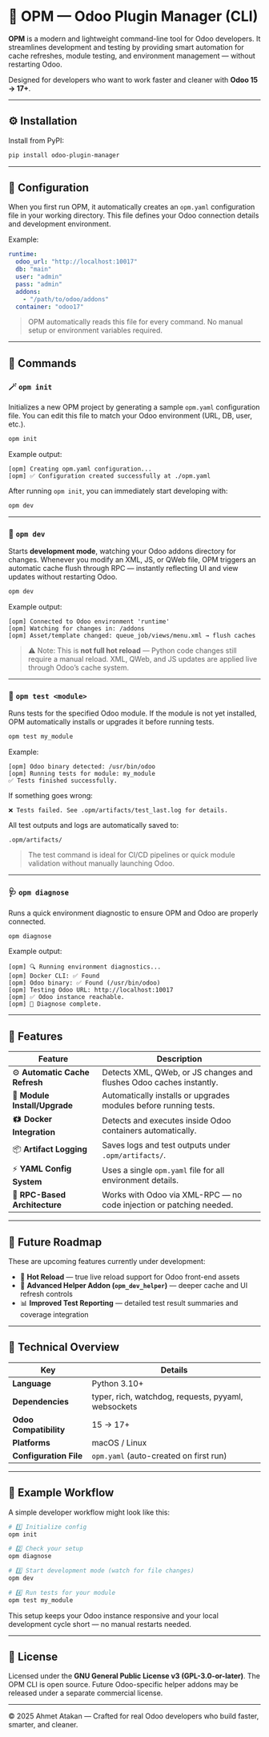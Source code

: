 # 🧩 OPM — Odoo Plugin Manager (CLI)

**OPM** is a modern and lightweight command-line tool for Odoo developers.
It streamlines development and testing by providing smart automation for cache refreshes,
module testing, and environment management — without restarting Odoo.

Designed for developers who want to work faster and cleaner with **Odoo 15 → 17+**.

---

## ⚙️ Installation

Install from PyPI:

```bash
pip install odoo-plugin-manager
```

---

## 📁 Configuration

When you first run OPM, it automatically creates an `opm.yaml` configuration file in your working directory.
This file defines your Odoo connection details and development environment.

Example:

```yaml
runtime:
  odoo_url: "http://localhost:10017"
  db: "main"
  user: "admin"
  pass: "admin"
  addons:
    - "/path/to/odoo/addons"
  container: "odoo17"
```

> OPM automatically reads this file for every command.
> No manual setup or environment variables required.

---

## 🚀 Commands

### 🪄 `opm init`

Initializes a new OPM project by generating a sample `opm.yaml` configuration file.
You can edit this file to match your Odoo environment (URL, DB, user, etc.).

```bash
opm init
```

Example output:

```
[opm] Creating opm.yaml configuration...
[opm] ✅ Configuration created successfully at ./opm.yaml
```

After running `opm init`, you can immediately start developing with:

```bash
opm dev
```

---

### 🔧 `opm dev`

Starts **development mode**, watching your Odoo addons directory for changes.
Whenever you modify an XML, JS, or QWeb file, OPM triggers an automatic cache flush through RPC —
instantly reflecting UI and view updates without restarting Odoo.

```bash
opm dev
```

Example output:

```
[opm] Connected to Odoo environment 'runtime'
[opm] Watching for changes in: /addons
[opm] Asset/template changed: queue_job/views/menu.xml → flush caches
```

> ⚠️ Note: This is **not full hot reload** — Python code changes still require a manual reload.
> XML, QWeb, and JS updates are applied live through Odoo’s cache system.

---

### 🧪 `opm test <module>`

Runs tests for the specified Odoo module.
If the module is not yet installed, OPM automatically installs or upgrades it before running tests.

```bash
opm test my_module
```

Example:

```
[opm] Odoo binary detected: /usr/bin/odoo
[opm] Running tests for module: my_module
✅ Tests finished successfully.
```

If something goes wrong:

```
❌ Tests failed. See .opm/artifacts/test_last.log for details.
```

All test outputs and logs are automatically saved to:

```
.opm/artifacts/
```

> The test command is ideal for CI/CD pipelines or quick module validation
> without manually launching Odoo.

---

### 🩺 `opm diagnose`

Runs a quick environment diagnostic to ensure OPM and Odoo are properly connected.

```bash
opm diagnose
```

Example output:

```
[opm] 🔍 Running environment diagnostics...
[opm] Docker CLI: ✅ Found
[opm] Odoo binary: ✅ Found (/usr/bin/odoo)
[opm] Testing Odoo URL: http://localhost:10017
[opm] ✅ Odoo instance reachable.
[opm] 🏁 Diagnose complete.
```

---

## 🧩 Features

| Feature                        | Description                                                         |
| ------------------------------ | ------------------------------------------------------------------- |
| ⚙️ **Automatic Cache Refresh** | Detects XML, QWeb, or JS changes and flushes Odoo caches instantly. |
| 🧪 **Module Install/Upgrade**  | Automatically installs or upgrades modules before running tests.    |
| 🗱 **Docker Integration**      | Detects and executes inside Odoo containers automatically.          |
| 📦 **Artifact Logging**        | Saves logs and test outputs under `.opm/artifacts/`.                |
| ⚡ **YAML Config System**       | Uses a single `opm.yaml` file for all environment details.          |
| 🧠 **RPC-Based Architecture**  | Works with Odoo via XML-RPC — no code injection or patching needed. |

---

## 🔮 Future Roadmap

These are upcoming features currently under development:

* 🔁 **Hot Reload** — true live reload support for Odoo front-end assets
* 🧩 **Advanced Helper Addon (`opm_dev_helper`)** — deeper cache and UI refresh controls
* 📊 **Improved Test Reporting** — detailed test result summaries and coverage integration

---

## 🧠 Technical Overview

| Key                    | Details                                             |
| ---------------------- | --------------------------------------------------- |
| **Language**           | Python 3.10+                                        |
| **Dependencies**       | typer, rich, watchdog, requests, pyyaml, websockets |
| **Odoo Compatibility** | 15 → 17+                                            |
| **Platforms**          | macOS / Linux                                       |
| **Configuration File** | `opm.yaml` (auto-created on first run)              |

---

## 🦦 Example Workflow

A simple developer workflow might look like this:

```bash
# 1️⃣ Initialize config
opm init

# 2️⃣ Check your setup
opm diagnose

# 3️⃣ Start development mode (watch for file changes)
opm dev

# 4️⃣ Run tests for your module
opm test my_module
```

This setup keeps your Odoo instance responsive
and your local development cycle short — no manual restarts needed.

---

## 📜 License

Licensed under the **GNU General Public License v3 (GPL-3.0-or-later)**.
The OPM CLI is open source.
Future Odoo-specific helper addons may be released under a separate commercial license.

---

© 2025 Ahmet Atakan — Crafted for real Odoo developers who build faster, smarter, and cleaner.
